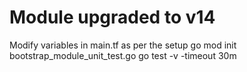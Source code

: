 # Module upgraded to v14

Modify variables in main.tf as per the setup
go mod init bootstrap_module_unit_test.go
go test -v -timeout 30m

